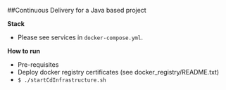 ##Continuous Delivery for a Java based project

**Stack**
 * Please see services in `docker-compose.yml`.

**How to run**
 * Pre-requisites
  * Deploy docker registry certificates (see docker_registry/README.txt)
 * `$ ./startCdInfrastructure.sh`

